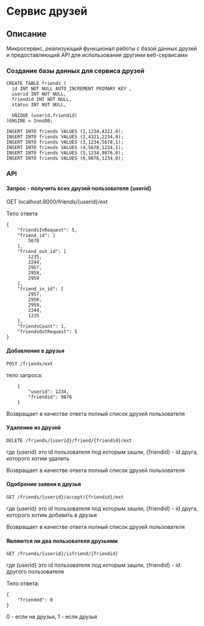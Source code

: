 # Сервис друзей
## Описание

Микросервис, реализующий функционал работы с базой данных друзей и предоставляющий API для использования другими веб-сервисами 


### Создание базы данных для сервиса друзей

    CREATE TABLE friends (
      id INT NOT NULL AUTO_INCREMENT PRIMARY KEY ,
      userid INT NOT NULL,
      friendid INT NOT NULL,
      status INT NOT NULL,
    
      UNIQUE (userid,friendid)
    )ENGINE = InnoDB;
    
    INSERT INTO friends VALUES (1,1234,4321,0);
    INSERT INTO friends VALUES (2,4321,2234,0);
    INSERT INTO friends VALUES (3,1234,5678,1);
    INSERT INTO friends VALUES (4,5678,1234,1);
    INSERT INTO friends VALUES (5,1234,9876,0);
    INSERT INTO friends VALUES (6,9876,1234,0);

### API

#### Запрос - получить всех друзей пользователя {userid}
GET localhost:8000/friends/{userid}/ext

Тело ответа

    {
        "friendsInRequest": 5,
        "friend_id": [
            5678
        ],
        "friend_out_id": [
            1235,
            2244,
            2957,
            2958,
            2959
        ],
        "friend_in_id": [
            2957,
            2958,
            2959,
            2244,
            1235
        ],
        "friendsCount": 1,
        "friendsOutRequest": 5
    }

#### Добавление в друзья

 

    POST /friends/ext
        
      
   тело запроса:
        
        {
            "userid": 1234,
            "friendid": 9876
        }
    

Возвращает в качестве ответа полный список друзей пользователя

#### Удаление из друзей 
 

    DELETE /friends/{userid}/friend/{friendid}/ext

где {userid} это id пользователя под которым зашли, {friendid} - id друга, которого хотим удалить

Возвращает в качестве ответа полный список друзей пользователя

#### Одобрение заявки в друзья

    GET /friends/{userid}/accept/{friendid}/ext

где {userid} это id пользователя под которым зашли, {friendid} - id друга, которого хотим добавить в друзья

Возвращает в качестве ответа полный список друзей пользователя

#### Являются ли два пользователя друзьями

    GET /friends/{userid}/isfriend/{friendid}

где {userid} это id пользователя под которым зашли, {friendid} - id другого пользователя

Тело ответа:

    {
        "friended": 0
    }

0 - если не друзья, 1 - если друзья
